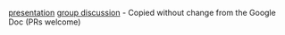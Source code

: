 [presentation](https://docs.google.com/presentation/d/1TrXRsVyzGy5zzrcHmKba3ibShVJc4frmu91Qing7Zr8/edit?usp=sharing)
[group discussion](discussion.md) - Copied without change from the Google Doc (PRs welcome)
